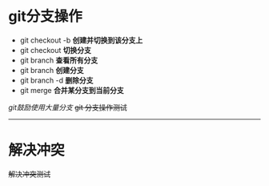 # git分支操作

+ git checkout -b <name> **创建并切换到该分支上**
+ git checkout <name> **切换分支**
+ git branch **查看所有分支**
+ git branch <name> **创建分支**
+ git branch -d <name> **删除分支**
+ git merge <name> **合并某分支到当前分支**

*git鼓励使用大量分支*
~~git 分支操作测试~~

---

# 解决冲突

~~解决冲突测试~~